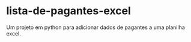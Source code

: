 # lista-de-pagantes-excel
Um projeto em python para adicionar dados de pagantes a uma planilha excel.
